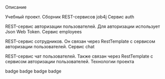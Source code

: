 Описание

Учебный проект. Сборник REST-сервисов job4j
Сервис auth

REST-сервис авторизации пользователей. Для авторизации использует Json Web Token.
Сервис employees

REST-сервис сотрудников. Он связан через RestTemplate с сервисом авторизации пользователей.
Сервис chat

REST-сервис чат пользователей. Также связан через RestTemplate с сервисом авторизации пользователей.
Технологии проекта

badge badge badge badge